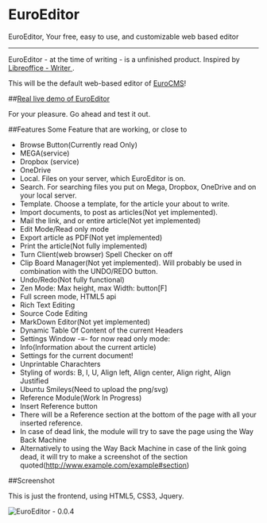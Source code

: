 EuroEditor
==========

EuroEditor, Your free, easy to use, and customizable web based editor

---

EuroEditor - at the time of writing - is a unfinished product. Inspired by [Libreoffice - Writer ](https://en.wikipedia.org/wiki/LibreOffice_Writer "LibreOffice Writer - Wikipedia, the free encyclopedia").

This will be the default web-based editor of [EuroCMS](https://github.com/blade1989/EuroCMS)!

##[Real live demo of EuroEditor](http://www.eurobytes.nl/demos/EuroEditor/)

For your pleasure. Go ahead and test it out.  

##Features
 Some Feature that are working, or close to

 - Browse Button(Currently read Only)
 - MEGA(service)
 - Dropbox (service)
  - OneDrive
  - Local. Files on your server, which EuroEditor is on.
  - Search. For searching files you put on Mega, Dropbox, OneDrive and on your local server.
  - Template. Choose a template, for the article your about to write.
 - Import documents, to post as articles(Not yet implemented).
 - Mail the link, and or entire article(Not yet implemented)
 - Edit Mode/Read only mode
 - Export article as PDF(Not yet implemented)
 - Print the article(Not fully implemented)
 - Turn Client(web browser) Spell Checker on off
 - Clip Board Manager(Not yet implemented). Will probably be used in combination with the UNDO/REDO button.
 - Undo/Redo(Not fully functional)
 - Zen Mode: Max height, max Width: button[F]
 - Full screen mode, HTML5 api
 - Rich Text Editing
 - Source Code Editing
 - MarkDown Editor(Not yet implemented)
 - Dynamic Table Of Content of the current Headers
 - Settings Window -≡- for now read only mode:
  - Info(Information about the current article)
  - Settings for the current document!
 - Unprintable Charachters
 - Styling of words: B, I, U, Align left, Align center, Align right, Align Justified
 - Ubuntu Smileys(Need to upload the png/svg)
 - Reference Module(Work In Progress)
  - Insert Reference button
  - There will be a Reference section at the bottom of the page with all your inserted reference.
  - In case of dead link, the module will try to save the page using the Way Back Machine
  - Alternatively to using the Way Back Machine in case of the link going dead, it will try to make a screenshot of the section quoted(http://www.example.com/example#section)

##Screenshot

This is just the frontend, using HTML5, CSS3, Jquery. 

![EuroEditor - 0.0.4][1]


  [1]: https://i.imgur.com/MTvnCMQ.png
